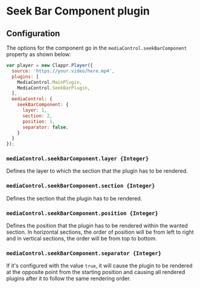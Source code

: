 # Seek Bar Component plugin

## Configuration
The options for the component go in the `mediaControl.seekBarComponent` property as shown below:
```javascript
var player = new Clappr.Player({
  source: 'https://your.video/here.mp4',
  plugins: [
    MediaControl.MainPlugin,
    MediaControl.SeekBarPlugin,
  ],
  mediaControl: {
    seekBarComponent: { 
      layer: 1, 
      section: 2, 
      position: 1, 
      separator: false,
    }
  }
});
```

### `mediaControl.seekBarComponent.layer {Integer}`
Defines the layer to which the section that the plugin has to be rendered.

### `mediaControl.seekBarComponent.section {Integer}`
Defines the section that the plugin has to be rendered.

### `mediaControl.seekBarComponent.position {Integer}`
Defines the position that the plugin has to be rendered within the wanted section. In horizontal sections, the order of position will be from left to right and in vertical sections, the order will be from top to bottom.

### `mediaControl.seekBarComponent.separator {Integer}`
If it's configured with the value `true`, it will cause the plugin to be rendered at the opposite point from the starting position and causing all rendered plugins after it to follow the same rendering order.